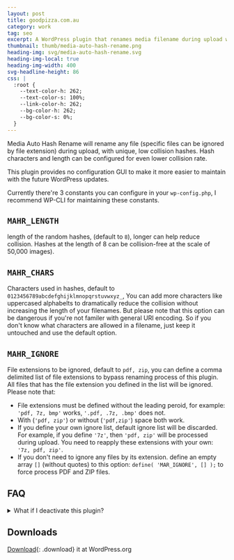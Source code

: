 ```yaml
---
layout: post
title: goodpizza.com.au
category: work
tag: seo
excerpt: A WordPress plugin that renames media filename during upload with unique hash.
thumbnail: thumb/media-auto-hash-rename.png
heading-img: svg/media-auto-hash-rename.svg
heading-img-local: true
heading-img-width: 400
svg-headline-height: 86
css: |
  :root {
    --text-color-h: 262;
    --text-color-s: 100%;
    --link-color-h: 262;
    --bg-color-h: 262;
    --bg-color-s: 0%;
  }
---
```


Media Auto Hash Rename will rename any file (specific files can be ignored by file extension) during upload, with unique, low collision hashes. Hash characters and length can be configured for even lower collision rate.

This plugin provides no configuration GUI to make it more easier to maintain with the future WordPress updates.

Currently there're 3 constants you can configure in your `wp-config.php`, I recommend WP-CLI for maintaining these constants.

## `MAHR_LENGTH`

length of the random hashes, (default to `8`), longer can help reduce collision. Hashes at the length of 8 can be collision-free at the scale of 50,000 images).

## `MAHR_CHARS`

Characters used in hashes, default to `0123456789abcdefghijklmnopqrstuvwxyz_`, You can add more characters like uppercased alphabelts to dramatically reduce the collision without increasing the length of your filenames. But please note that this option can be dangerous if you're not familer with general URI encoding. So if you don't know what characters are allowed in a filename, just keep it untouched and use the default option.

## `MAHR_IGNORE`

File extensions to be ignored, default to `pdf, zip`, you can define a comma delimited list of file extensions to bypass renaming process of this plugin. All files that has the file extension you defined in the list will be ignored. Please note that:
  - File extensions must be defined without the leading peroid, for example: `'pdf, 7z, bmp'` works, `'.pdf, .7z, .bmp'` does not.
  - With (`'pdf, zip'`) or without (`'pdf,zip'`) space both work.
  - If you define your own ignore list, default ignore list will be discarded. For example, if you define `'7z'`, then `'pdf, zip'` will be processed during upload. You need to reapply these extensions with your own: `'7z, pdf, zip'`.
  - If you don't need to ignore any files by its extension. define an empty array `[]` (without quotes) to this option: `define( 'MAR_IGNORE', [] );` to force process PDF and ZIP files.

## FAQ

<details>
  <summary>What if I deactivate this plugin?</summary>
  <p>This pluigin, doesn't not write any extra data into your database. The files renamed by this plugin will still work after you deactivate this plugin.</p>
</details>

## Downloads

[Download](https://wordpress.org/plugins/media-auto-hash-rename/){: .download} it at WordPress.org
